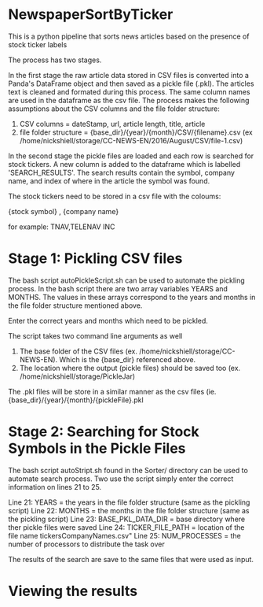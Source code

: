 # NewspaperSortByTicker
This is a python pipeline that sorts news articles based on the presence of stock ticker labels

The process has two stages. 

In the first stage the raw article data stored in CSV files is converted into a Panda's DataFrame object and 
then saved as a pickle file (.pkl). The articles text is cleaned and formated during this process. The same 
column names are used in the dataframe as the csv file. The process makes the following assumptions about the 
CSV columns and the file folder structure:

1. CSV columns = dateStamp, url, article length, title, article
2. file folder structure = {base_dir}/{year}/{month}/CSV/{filename}.csv (ex /home/nickshiell/storage/CC-NEWS-EN/2016/August/CSV/file-1.csv)

In the second stage the pickle files are loaded and each row is searched for stock tickers. A new column is added to the dataframe which is
labelled 'SEARCH_RESULTS'. The search results contain the symbol, company name, and index of where in the article the symbol was found.

The stock tickers need to be stored in a csv file with the coloums:

{stock symbol} , {company name}

for example: TNAV,TELENAV INC

# Stage 1: Pickling CSV files

The bash script autoPickleScript.sh can be used to automate the pickling process. In the bash script there are two array variables YEARS and MONTHS. 
The values in these arrays correspond to the years and months in the file folder structure mentioned above. 

Enter the correct years and months which need to be pickled.

The script takes two command line arguments as well 

1. The base folder of the CSV files (ex. /home/nickshiell/storage/CC-NEWS-EN). Which is the {base_dir} referenced above.
2. The location where the output (pickle files) should be saved too (ex. /home/nickshiell/storage/PickleJar)

The .pkl files will be store in a similar manner as the csv files (ie. {base_dir}/{year}/{month}/{pickleFile}.pkl

# Stage 2: Searching for Stock Symbols in the Pickle Files

The bash script autoStript.sh found in the Sorter/ directory can be used to automate search process. Two use the script simply enter the correct 
information on lines 21 to 25. 

Line 21: YEARS = the years in the file folder structure (same as the pickling script)
Line 22: MONTHS = the months in the file folder structure (same as the pickling script)
Line 23: BASE_PKL_DATA_DIR = base directory  where ther pickle files were saved
Line 24: TICKER_FILE_PATH = location of the file name tickersCompanyNames.csv"
Line 25: NUM_PROCESSES = the number of processors to distribute the task over

The results of the search are save to the same files that were used as input.

# Viewing the results

